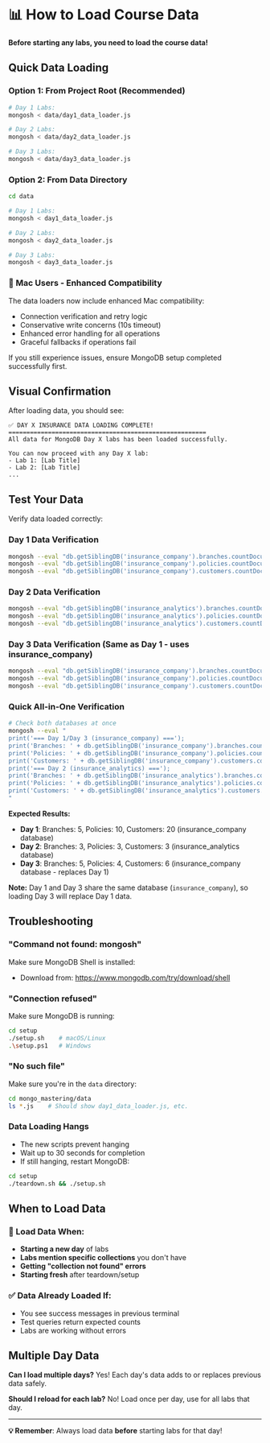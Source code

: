 # 📊 How to Load Course Data

**Before starting any labs, you need to load the course data!**

## Quick Data Loading

### Option 1: From Project Root (Recommended)
```bash
# Day 1 Labs:
mongosh < data/day1_data_loader.js

# Day 2 Labs:
mongosh < data/day2_data_loader.js

# Day 3 Labs:
mongosh < data/day3_data_loader.js
```

### Option 2: From Data Directory
```bash
cd data

# Day 1 Labs:
mongosh < day1_data_loader.js

# Day 2 Labs:
mongosh < day2_data_loader.js

# Day 3 Labs:
mongosh < day3_data_loader.js
```

### 🍎 Mac Users - Enhanced Compatibility

The data loaders now include enhanced Mac compatibility:
- Connection verification and retry logic
- Conservative write concerns (10s timeout)
- Enhanced error handling for all operations
- Graceful fallbacks if operations fail

If you still experience issues, ensure MongoDB setup completed successfully first.

## Visual Confirmation

After loading data, you should see:

```
✅ DAY X INSURANCE DATA LOADING COMPLETE!
=======================================================
All data for MongoDB Day X labs has been loaded successfully.

You can now proceed with any Day X lab:
- Lab 1: [Lab Title]
- Lab 2: [Lab Title]
...
```

## Test Your Data

Verify data loaded correctly:

### Day 1 Data Verification
```bash
mongosh --eval "db.getSiblingDB('insurance_company').branches.countDocuments()"
mongosh --eval "db.getSiblingDB('insurance_company').policies.countDocuments()"
mongosh --eval "db.getSiblingDB('insurance_company').customers.countDocuments()"
```

### Day 2 Data Verification
```bash
mongosh --eval "db.getSiblingDB('insurance_analytics').branches.countDocuments()"
mongosh --eval "db.getSiblingDB('insurance_analytics').policies.countDocuments()"
mongosh --eval "db.getSiblingDB('insurance_analytics').customers.countDocuments()"
```

### Day 3 Data Verification (Same as Day 1 - uses insurance_company)
```bash
mongosh --eval "db.getSiblingDB('insurance_company').branches.countDocuments()"
mongosh --eval "db.getSiblingDB('insurance_company').policies.countDocuments()"
mongosh --eval "db.getSiblingDB('insurance_company').customers.countDocuments()"
```

### Quick All-in-One Verification
```bash
# Check both databases at once
mongosh --eval "
print('=== Day 1/Day 3 (insurance_company) ===');
print('Branches: ' + db.getSiblingDB('insurance_company').branches.countDocuments());
print('Policies: ' + db.getSiblingDB('insurance_company').policies.countDocuments());
print('Customers: ' + db.getSiblingDB('insurance_company').customers.countDocuments());
print('=== Day 2 (insurance_analytics) ===');
print('Branches: ' + db.getSiblingDB('insurance_analytics').branches.countDocuments());
print('Policies: ' + db.getSiblingDB('insurance_analytics').policies.countDocuments());
print('Customers: ' + db.getSiblingDB('insurance_analytics').customers.countDocuments());
"
```

**Expected Results:**
- **Day 1**: Branches: 5, Policies: 10, Customers: 20 (insurance_company database)
- **Day 2**: Branches: 3, Policies: 3, Customers: 3 (insurance_analytics database)
- **Day 3**: Branches: 5, Policies: 4, Customers: 6 (insurance_company database - replaces Day 1)

**Note:** Day 1 and Day 3 share the same database (`insurance_company`), so loading Day 3 will replace Day 1 data.

## Troubleshooting

### "Command not found: mongosh"
Make sure MongoDB Shell is installed:
- Download from: https://www.mongodb.com/try/download/shell

### "Connection refused"
Make sure MongoDB is running:
```bash
cd setup
./setup.sh    # macOS/Linux
.\setup.ps1   # Windows
```

### "No such file"
Make sure you're in the `data` directory:
```bash
cd mongo_mastering/data
ls *.js    # Should show day1_data_loader.js, etc.
```

### Data Loading Hangs
- The new scripts prevent hanging
- Wait up to 30 seconds for completion
- If still hanging, restart MongoDB:
```bash
cd setup
./teardown.sh && ./setup.sh
```

## When to Load Data

### 🔄 Load Data When:
- **Starting a new day** of labs
- **Labs mention specific collections** you don't have
- **Getting "collection not found" errors**
- **Starting fresh** after teardown/setup

### ✅ Data Already Loaded If:
- You see success messages in previous terminal
- Test queries return expected counts
- Labs are working without errors

## Multiple Day Data

**Can I load multiple days?** Yes! Each day's data adds to or replaces previous data safely.

**Should I reload for each lab?** No! Load once per day, use for all labs that day.

---

**💡 Remember**: Always load data **before** starting labs for that day!